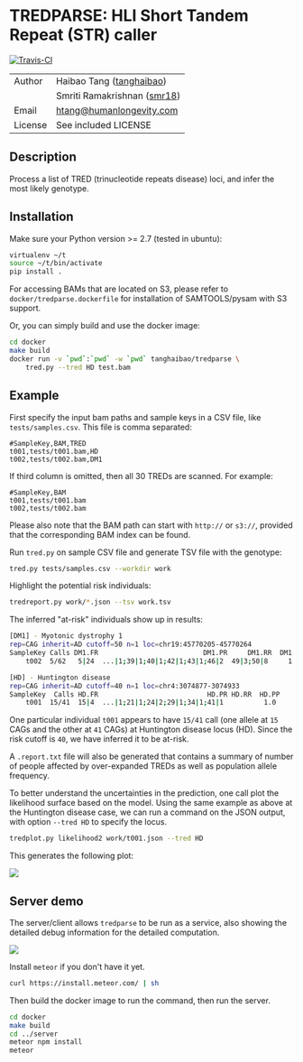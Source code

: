 # TREDPARSE: HLI Short Tandem Repeat (STR) caller

[![Travis-CI](https://travis-ci.org/humanlongevity/tredparse.svg?branch=master)](https://travis-ci.org/humanlongevity/tredparse)

| | |
|---|---|
| Author | Haibao Tang ([tanghaibao](http://github.com/tanghaibao)) |
| | Smriti Ramakrishnan ([smr18](http://github.com/smr18)) |
| Email | <htang@humanlongevity.com> |
| License | See included LICENSE |

## Description

Process a list of TRED (trinucleotide repeats disease) loci, and infer
the most likely genotype.

## Installation

 Make sure your Python version &gt;= 2.7 (tested in ubuntu):

```bash
virtualenv ~/t
source ~/t/bin/activate
pip install .
```

For accessing BAMs that are located on S3, please refer to
`docker/tredparse.dockerfile` for installation of SAMTOOLS/pysam with S3
support.

Or, you can simply build and use the docker image:

```bash
cd docker
make build
docker run -v `pwd`:`pwd` -w `pwd` tanghaibao/tredparse \
    tred.py --tred HD test.bam
```

## Example

First specify the input bam paths and sample keys in a CSV file, like
`tests/samples.csv`. This file is comma separated:

```
#SampleKey,BAM,TRED
t001,tests/t001.bam,HD
t002,tests/t002.bam,DM1
```

If third column is omitted, then all 30 TREDs are scanned. For example:

```
#SampleKey,BAM
t001,tests/t001.bam
t002,tests/t002.bam
```

Please also note that the BAM path can start with `http://` or `s3://`, provided
that the corresponding BAM index can be found.

Run `tred.py` on sample CSV file and generate TSV file with the
genotype:

```bash
tred.py tests/samples.csv --workdir work
```

Highlight the potential risk individuals:

```bash
tredreport.py work/*.json --tsv work.tsv
```

The inferred "at-risk" individuals show up in results:

```bash
[DM1] - Myotonic dystrophy 1
rep=CAG inherit=AD cutoff=50 n=1 loc=chr19:45770205-45770264
SampleKey Calls DM1.FR                          DM1.PR     DM1.RR  DM1.PP
    t002  5/62   5|24  ...|1;39|1;40|1;42|1;43|1;46|2  49|3;50|8     1.0

[HD] - Huntington disease
rep=CAG inherit=AD cutoff=40 n=1 loc=chr4:3074877-3074933
SampleKey  Calls HD.FR                           HD.PR HD.RR  HD.PP
    t001  15/41  15|4  ...|1;21|1;24|2;29|1;34|1;41|1          1.0
```

One particular individual `t001` appears to have `15/41` call (one allele at `15` CAGs
and the other at `41` CAGs) at Huntington disease locus (HD). Since the risk cutoff
is `40`, we have inferred it to be at-risk.

A `.report.txt` file will also be generated that contains a summary of
number of people affected by over-expanded TREDs as well as population allele
frequency.

To better understand the uncertainties in the prediction, one call plot the
likelihood surface based on the model. Using the same example as above at the
Huntington disease case, we can run a command on the JSON output, with option
`--tred HD` to specify the locus.

```bash
tredplot.py likelihood2 work/t001.json --tred HD
```

This generates the following plot:

![](https://dl.dropboxusercontent.com/u/15937715/Data/TREDPARSE/likelihood2.png)

## Server demo

The server/client allows `tredparse` to be run as a service, also showing the
detailed debug information for the detailed computation.

![](https://dl.dropboxusercontent.com/u/15937715/Data/TREDPARSE/screencast.gif)

Install `meteor` if you don't have it yet.

```bash
curl https://install.meteor.com/ | sh
```

Then build the docker image to run the command, then run the server.

```bash
cd docker
make build
cd ../server
meteor npm install
meteor
```
